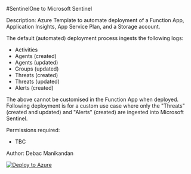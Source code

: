 #SentinelOne to Microsoft Sentinel

Description: Azure Template to automate deployment of a Function App, Application Insights, App Service Plan, and a Storage account.

The default (automated) deployment process ingests the following logs:

- Activities
- Agents (created)
- Agents (updated)
- Groups (updated)
- Threats (created)
- Threats (updated)
- Alerts (created)

The above cannot be customised in the Function App when deployed. </br>
Following deployment is for a custom use case where only the "Threats" (created and updated) and "Alerts" (created) are ingested into Microsoft Sentinel.


Permissions required:
- TBC

Author: Debac Manikandan

[![Deploy to Azure](https://aka.ms/deploytoazurebutton)](https://portal.azure.com/#create/Microsoft.Template/uri/https%3A%2F%2Fraw.githubusercontent.com%2Fdark-binary%2FMicrosoftSentinel%2Fmain%2FData%2520Connector%2520Deployment%2FSentinelOne%2Ftemplate.json)
